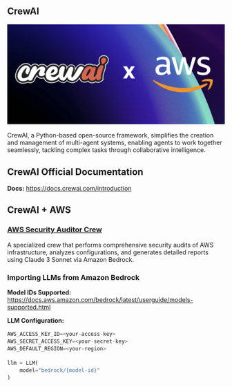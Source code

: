 ## CrewAI 
![3p-agentic-frameworks](assets/crewai-aws.png)

CrewAI, a Python-based open-source framework, simplifies the creation and management of multi-agent systems, enabling agents to work together seamlessly, tackling complex tasks through collaborative intelligence.

## CrewAI Official Documentation

**Docs:** https://docs.crewai.com/introduction 

## CrewAI + AWS

### [AWS Security Auditor Crew](aws-security-auditor-crew)
A specialized crew that performs comprehensive security audits of AWS infrastructure, analyzes configurations, and generates detailed reports using Claude 3 Sonnet via Amazon Bedrock.

### Importing LLMs from Amazon Bedrock

**Model IDs Supported:** https://docs.aws.amazon.com/bedrock/latest/userguide/models-supported.html

**LLM Configuration:** 

```python
AWS_ACCESS_KEY_ID=<your-access-key>
AWS_SECRET_ACCESS_KEY=<your-secret-key>
AWS_DEFAULT_REGION=<your-region>

llm = LLM(
    model="bedrock/{model-id}"
)
```
